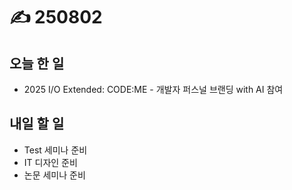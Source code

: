 # ✍️ 250802

## 오늘 한 일

* 2025 I/O Extended: CODE:ME - 개발자 퍼스널 브랜딩 with AI 참여



## 내일 할 일

* Test 세미나 준비
* IT 디자인 준비
* 논문 세미나 준비
